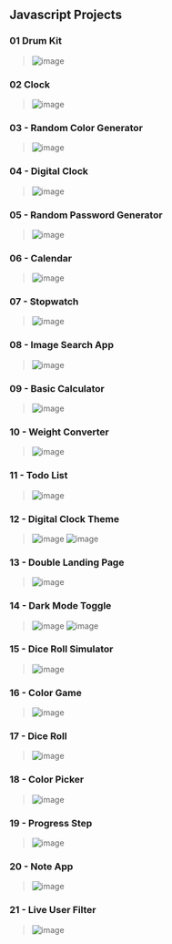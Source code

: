## Javascript Projects
### 01 Drum Kit
>![image](https://github.com/xhRl2988/2024_get_a_job/assets/127915600/02030526-0485-4d36-864d-3449daf86949)

### 02 Clock
>![image](https://github.com/xhRl2988/2024_get_a_job/assets/127915600/7ff7fb86-38fe-4e91-a6d2-bd2daf2627e5)

### 03 - Random Color Generator
>![image](https://github.com/xhRl2988/2024_get_a_job/assets/127915600/b592f028-20eb-4236-9ffb-067cf655a4c4)

### 04 - Digital Clock
>![image](https://github.com/xhRl2988/2024_get_a_job/assets/127915600/d3cf4b74-300d-44e7-8f08-476f4a6fc24f)

### 05 - Random Password Generator
>![image](https://github.com/xhRl2988/2024_get_a_job/assets/127915600/f95e0533-559f-4a0e-a8e7-8f28572f2b0e)

### 06 - Calendar
>![image](https://github.com/xhRl2988/2024_get_a_job/assets/127915600/dc57092b-45b7-4fe9-bc95-7be6102c6cf9)

### 07 - Stopwatch
>![image](https://github.com/xhRl2988/2024_get_a_job/assets/127915600/e5a33e82-54da-4465-b4f7-d530b974d236)

### 08 - Image Search App
>![image](https://github.com/xhRl2988/2024_get_a_job/assets/127915600/958ed7f7-c259-4f04-b7a1-cbec63869609)

### 09 - Basic Calculator
>![image](https://github.com/xhRl2988/2024_get_a_job/assets/127915600/3ff9fad9-8c33-4102-8240-99a4d06c425a)

### 10 - Weight Converter
> ![image](https://github.com/xhRl2988/2024_get_a_job/assets/127915600/2360b3e6-3540-4567-afdd-6b7dfcfddfcf)

### 11 - Todo List
>![image](https://github.com/xhRl2988/2024_get_a_job/assets/127915600/3dc60410-09ce-416c-bf12-c5503cd04613)

### 12 - Digital Clock Theme
>![image](https://github.com/xhRl2988/2024_get_a_job/assets/127915600/4ba16dbf-8998-4dfb-9ff4-1eedb2f810b1)
>![image](https://github.com/xhRl2988/2024_get_a_job/assets/127915600/4687911e-ff91-4a5e-b3cb-53b7b2eb0a53)

### 13 - Double Landing Page
>![image](https://github.com/xhRl2988/2024_get_a_job/assets/127915600/027eb93a-9e0b-4fdb-abcd-ea0008d1aa01)

### 14 - Dark Mode Toggle
>![image](https://github.com/xhRl2988/2024_get_a_job/assets/127915600/fd4910c3-3f1b-409a-8357-e0a199990677)
>![image](https://github.com/xhRl2988/2024_get_a_job/assets/127915600/b2e517c9-8609-4483-b0c4-3bb42df01f04)

### 15 - Dice Roll Simulator
>![image](https://github.com/xhRl2988/2024_get_a_job/assets/127915600/7ec33618-582e-4951-823b-8d6245ec6bd1)

### 16 - Color Game
>![image](https://github.com/xhRl2988/2024_get_a_job/assets/127915600/bcb7cca5-302f-413c-ae65-894f5c62688d)

### 17 - Dice Roll
> ![image](https://github.com/xhRl2988/2024_get_a_job/assets/127915600/910d2469-6aeb-4b89-b607-c6fac9c61b32)

### 18 - Color Picker
>![image](https://github.com/xhRl2988/2024_get_a_job/assets/127915600/77b575d7-7419-44cc-a2a1-777c3536e376)

### 19 - Progress Step
>![image](https://github.com/xhRl2988/2024_get_a_job/assets/127915600/26e601ee-7a1b-4d5c-8ed4-df50359a300d)

### 20 - Note App
> ![image](https://github.com/xhRl2988/2024_get_a_job/assets/127915600/02ba9967-f5c9-4473-854d-a2039a540a4f)

### 21 - Live User Filter
>![image](https://github.com/xhRl2988/2024_get_a_job/assets/127915600/f4fec2b8-0989-48c3-bb45-9108b66ba321)




